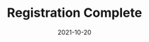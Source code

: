 ---
layout: blocks
title: Registration Complete
date: 2021-10-20
page_sections:
  - block: hero-1
    headline: <strong>Registration complete!</strong>
    content:
        <strong>Read the confirmation email for important instructions.</strong> <br><br>
        Things to remember... <br>
        1. Join the private <a href="https://discord.gg/ADb8RcCkfr">group</a> by Friday, February 11. <br>
        2. Submit your first check-in by <strong>Sunday, February 13</strong>.<br>
        3. Email us at team@themoai.org if you have any questions.<br>
---
